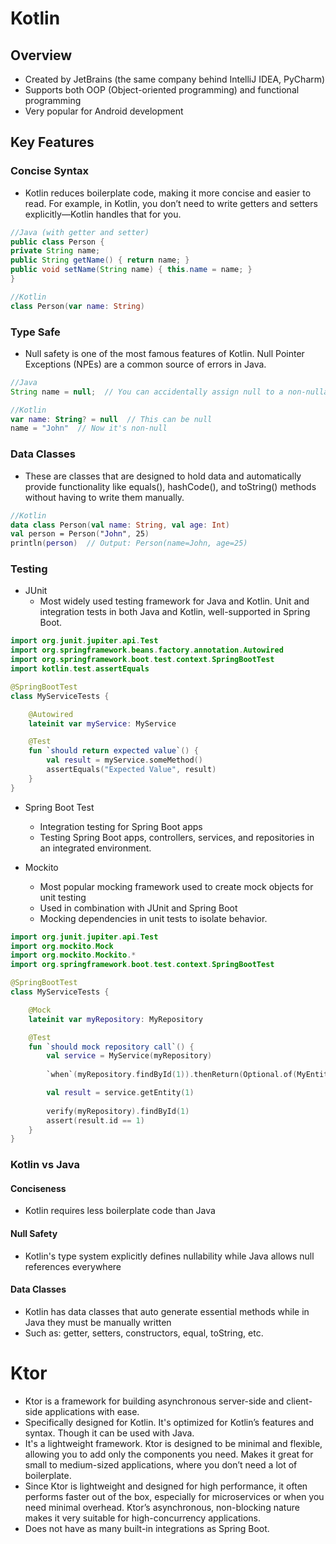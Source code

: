 # Kotlin

## Overview
- Created by JetBrains (the same company behind IntelliJ IDEA, PyCharm)
- Supports both OOP (Object-oriented programming) and functional programming
- Very popular for Android development

## Key Features
### Concise Syntax
  - Kotlin reduces boilerplate code, making it more concise and easier to read. For example, in Kotlin, you don’t need to write getters and setters explicitly—Kotlin handles that for you.

```java
//Java (with getter and setter)
public class Person {
private String name;
public String getName() { return name; }
public void setName(String name) { this.name = name; }
}
```
```kotlin
//Kotlin
class Person(var name: String)
```
### Type Safe
- Null safety is one of the most famous features of Kotlin. Null Pointer Exceptions (NPEs) are a common source of errors in Java.
```java
//Java
String name = null;  // You can accidentally assign null to a non-nullable variable
```
```kotlin
//Kotlin
var name: String? = null  // This can be null
name = "John"  // Now it's non-null
```
### Data Classes
- These are classes that are designed to hold data and automatically provide functionality like equals(), hashCode(), and toString() methods without having to write them manually.
```kotlin
//Kotlin
data class Person(val name: String, val age: Int)
val person = Person("John", 25)
println(person)  // Output: Person(name=John, age=25)
```

### Testing
- JUnit
    - Most widely used testing framework for Java and Kotlin. Unit and integration tests in both Java and Kotlin, well-supported in Spring Boot.

```kotlin
import org.junit.jupiter.api.Test
import org.springframework.beans.factory.annotation.Autowired
import org.springframework.boot.test.context.SpringBootTest
import kotlin.test.assertEquals

@SpringBootTest
class MyServiceTests {

    @Autowired
    lateinit var myService: MyService

    @Test
    fun `should return expected value`() {
        val result = myService.someMethod()
        assertEquals("Expected Value", result)
    }
}
```

- Spring Boot Test
  - Integration testing for Spring Boot apps
  - Testing Spring Boot apps, controllers, services, and repositories in an integrated environment.

- Mockito
  - Most popular mocking framework used to create mock objects for unit testing
  - Used in combination with JUnit and Spring Boot
  - Mocking dependencies in unit tests to isolate behavior.

```kotlin
import org.junit.jupiter.api.Test
import org.mockito.Mock
import org.mockito.Mockito.*
import org.springframework.boot.test.context.SpringBootTest

@SpringBootTest
class MyServiceTests {

    @Mock
    lateinit var myRepository: MyRepository

    @Test
    fun `should mock repository call`() {
        val service = MyService(myRepository)
        
        `when`(myRepository.findById(1)).thenReturn(Optional.of(MyEntity(1)))

        val result = service.getEntity(1)
        
        verify(myRepository).findById(1)
        assert(result.id == 1)
    }
}
```

### Kotlin vs Java
#### Conciseness
- Kotlin requires less boilerplate code than Java
#### Null Safety
- Kotlin's type system explicitly defines nullability while Java allows null references everywhere
#### Data Classes
- Kotlin has data classes that auto generate essential methods while in Java they must be manually written
- Such as: getter, setters, constructors, equal, toString, etc.

# Ktor
- Ktor is a framework for building asynchronous server-side and client-side applications with ease.
- Specifically designed for Kotlin. It's optimized for Kotlin’s features and syntax. Though it can be used with Java.
- It's a lightweight framework. Ktor is designed to be minimal and flexible, allowing you to add only the components you need. Makes it great for small to medium-sized applications, where you don’t need a lot of boilerplate.
- Since Ktor is lightweight and designed for high performance, it often performs faster out of the box, especially for microservices or when you need minimal overhead. Ktor’s asynchronous, non-blocking nature makes it very suitable for high-concurrency applications.
- Does not have as many built-in integrations as Spring Boot.